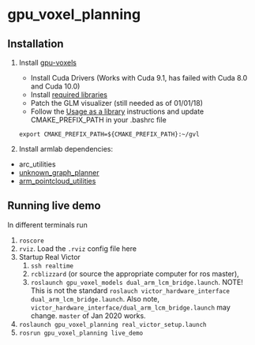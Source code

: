 # gpu_voxel_planning

## Installation


1. Install [gpu-voxels](http://www.gpu-voxels.org/documentation/)

   * Install Cuda Drivers (Works with Cuda 9.1, has failed with Cuda 8.0 and Cuda 10.0)
   * Install [required libraries](http://www.gpu-voxels.org/documentation/prerequisites/)
   * Patch the GLM visualizer (still needed as of 01/01/18)
   * Follow the [Usage as a library](http://www.gpu-voxels.org/documentation/usage-as-a-library/) instructions and update CMAKE_PREFIX_PATH in your .bashrc file
    
    `export CMAKE_PREFIX_PATH=${CMAKE_PREFIX_PATH}:~/gvl`
   
2. Install armlab dependencies: 

  * arc_utilities
  * [unknown_graph_planner](https://github.com/UM-ARM-Lab/unknown_graph_planner)
  * [arm_pointcloud_utilities](https://github.com/UM-ARM-Lab/arm_pointcloud_utilities)


## Running live demo
In different terminals run
1. `roscore`
2. `rviz`. Load the `.rviz` config file here
3. Startup Real Victor
   1. `ssh realtime`
   2. `rcblizzard` (or source the appropriate computer for ros master), 
   3. `roslaunch gpu_voxel_models dual_arm_lcm_bridge.launch`. NOTE! This is not the standard `roslauch victor_hardware_interface dual_arm_lcm_bridge.launch`. Also note, `victor_hardware_interface/dual_arm_lcm_bridge.launch` may change. `master` of Jan 2020 works.
4. `roslaunch gpu_voxel_planning real_victor_setup.launch`
5. `rosrun gpu_voxel_planning live_demo`

